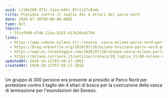 ```yaml
---
uuid: c110e160-d73c-11ea-b4bc-0fc1127c8adc
title: Presidio contro il taglio dei 4 ettari del parco nord
date: 2020-07-30T00:00:00.000Z
type: Act
topics:
  - 5fcaf090-d7d6-11ea-8315-417e20cd1794
links:
  - https://www.comune.milano.it/-/seveso.-vasca-milano-parco-nord-partito-il-cantiere.-avviato-tutto-il-piano-per-la-prevenzione-delle-esondazione-del-seveso-nell-area-metropolitana
  - https://blog.urbanfile.org/2020/07/20/milano-bruzzano-parco-nord-partito-il-cantiere-per-il-laghetto-dellesondazioni-del-seveso/
  - https://www.mi-lorenteggio.com/2020/07/20/seveso-vasca-milano-parco-nord-partito-il-cantiere/114020/
  - https://milano.corriere.it/notizie/cronaca/20_luglio_21/08-milano-documentoacorriere-web-milano-b3510a74-cac5-11ea-b15c-cd9b33ddf899.shtml
updatedAt: 2020-10-22T07:56:17.196Z
createdAt: 2020-10-22T07:56:17.355Z
---
```

Un gruppo di 300 persone era presente al presidio al Parco Nord per protestare contro il taglio dei 4 ettari di bosco per la costruzione della vasca di laminazione per l'esondazioni del Seveso.
